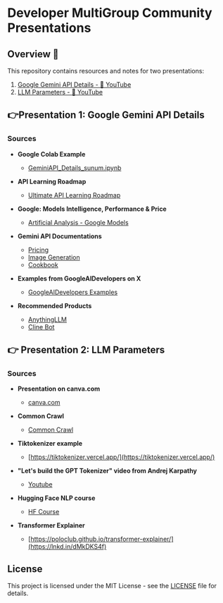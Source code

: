 # Developer MultiGroup Community Presentations

## Overview 🌟
This repository contains resources and notes for two presentations: 
1. [Google Gemini API Details - 🎥 YouTube](https://www.youtube.com/watch?v=A88XskCu-Vc)
2. [LLM Parameters - 🎥 YouTube](https://www.youtube.com/watch?v=yRraDgrZees)
   
## 👉Presentation 1: Google Gemini API Details

### Sources
- **Google Colab Example**
   - [GeminiAPI_Details_sunum.ipynb](https://github.com/tolgakurtuluss/gemini_api_sunum/blob/main/GeminiAPI_Details_sunum.ipynb)
  
- **API Learning Roadmap**  
   - [Ultimate API Learning Roadmap](https://blog.bytebytego.com/p/ep147-the-ultimate-api-learning-roadmap)

- **Google: Models Intelligence, Performance & Price**  
   - [Artificial Analysis - Google Models](https://artificialanalysis.ai/providers/google)

- **Gemini API Documentations**  
  - [Pricing](https://ai.google.dev/gemini-api/docs/pricing)  
  - [Image Generation](https://ai.google.dev/gemini-api/docs/image-generation)  
  - [Cookbook](https://ai.google.dev/gemini-api/cookbook)

- **Examples from GoogleAIDevelopers on X**  
   - [GoogleAIDevelopers Examples](https://x.com/googleaidevs/status/1901664829166719465)

- **Recommended Products**  
  - [AnythingLLM](https://anythingllm.com/)  
  - [Cline Bot](https://cline.bot/)

## 👉 Presentation 2: LLM Parameters

### Sources

- **Presentation on canva.com**
    - [canva.com](https://lnkd.in/d7bnkZKW)

- **Common Crawl**
    - [Common Crawl](https://commoncrawl.org/)

- **Tiktokenizer example**
    - [https://tiktokenizer.vercel.app/](https://tiktokenizer.vercel.app/)

- **"Let's build the GPT Tokenizer" video from Andrej Karpathy**
    - [Youtube](https://lnkd.in/d3jrZHwM)

- **Hugging Face NLP course**
    - [HF Course](https://lnkd.in/drXWKSd2)

- **Transformer Explainer**
    - [https://poloclub.github.io/transformer-explainer/](https://lnkd.in/dMkDKS4f)


## License
This project is licensed under the MIT License - see the [LICENSE](LICENSE) file for details.
